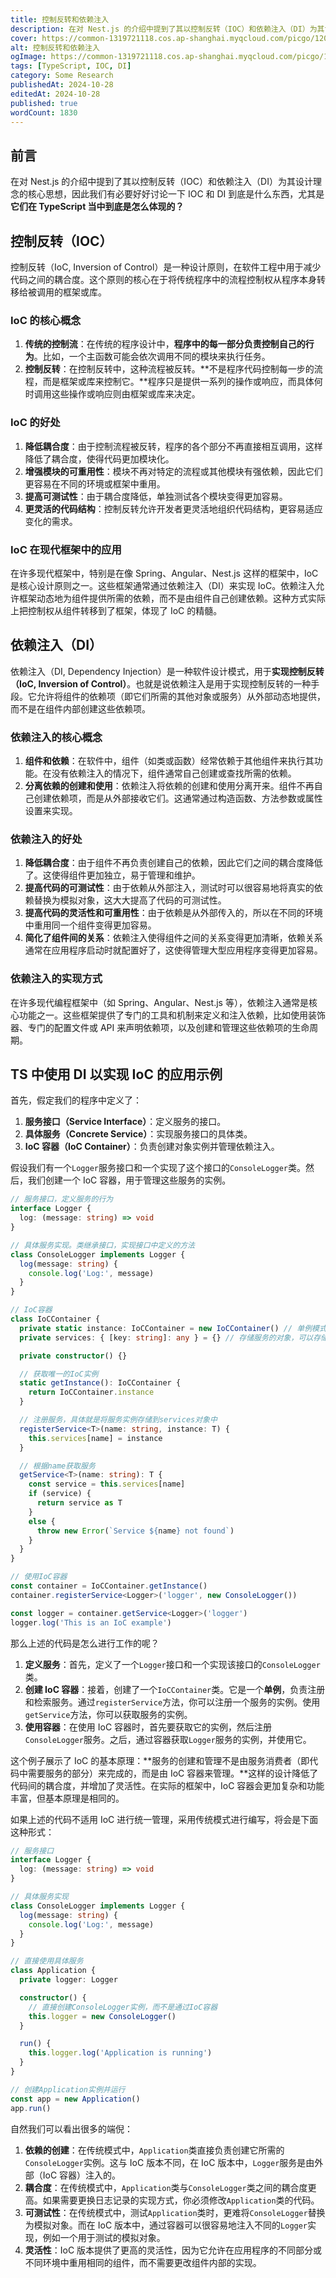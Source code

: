 ```yaml
---
title: 控制反转和依赖注入
description: 在对 Nest.js 的介绍中提到了其以控制反转（IOC）和依赖注入（DI）为其设计理念的核心思想，因此我们有必要好好讨论一下 IOC 和 DI 到底是什么东西，尤其是它们在 TypeScript 当中到底是怎么体现的？
cover: https://common-1319721118.cos.ap-shanghai.myqcloud.com/picgo/120005897.png
alt: 控制反转和依赖注入
ogImage: https://common-1319721118.cos.ap-shanghai.myqcloud.com/picgo/120005897.png
tags: [TypeScript, IOC, DI]
category: Some Research
publishedAt: 2024-10-28
editedAt: 2024-10-28
published: true
wordCount: 1830
---
```


## 前言

在对 Nest.js 的介绍中提到了其以控制反转（IOC）和依赖注入（DI）为其设计理念的核心思想，因此我们有必要好好讨论一下 IOC 和 DI 到底是什么东西，尤其是 **它们在 TypeScript 当中到底是怎么体现的？**

## 控制反转（IOC）

控制反转（IoC, Inversion of Control）是一种设计原则，在软件工程中用于减少代码之间的耦合度。这个原则的核心在于将传统程序中的流程控制权从程序本身转移给被调用的框架或库。

### IoC 的核心概念

1. **传统的控制流**：在传统的程序设计中，**程序中的每一部分负责控制自己的行为**。比如，一个主函数可能会依次调用不同的模块来执行任务。
2. **控制反转**：在控制反转中，这种流程被反转。**不是程序代码控制每一步的流程，而是框架或库来控制它。**程序只是提供一系列的操作或响应，而具体何时调用这些操作或响应则由框架或库来决定。

### IoC 的好处

1. **降低耦合度**：由于控制流程被反转，程序的各个部分不再直接相互调用，这样降低了耦合度，使得代码更加模块化。
2. **增强模块的可重用性**：模块不再对特定的流程或其他模块有强依赖，因此它们更容易在不同的环境或框架中重用。
3. **提高可测试性**：由于耦合度降低，单独测试各个模块变得更加容易。
4. **更灵活的代码结构**：控制反转允许开发者更灵活地组织代码结构，更容易适应变化的需求。

### IoC 在现代框架中的应用

在许多现代框架中，特别是在像 Spring、Angular、Nest.js 这样的框架中，IoC 是核心设计原则之一。这些框架通常通过依赖注入（DI）来实现 IoC。依赖注入允许框架动态地为组件提供所需的依赖，而不是由组件自己创建依赖。这种方式实际上把控制权从组件转移到了框架，体现了 IoC 的精髓。

## 依赖注入（DI）

依赖注入（DI, Dependency Injection）是一种软件设计模式，用于**实现控制反转（IoC, Inversion of Control）**。也就是说依赖注入是用于实现控制反转的一种手段。它允许将组件的依赖项（即它们所需的其他对象或服务）从外部动态地提供，而不是在组件内部创建这些依赖项。

### 依赖注入的核心概念

1. **组件和依赖**：在软件中，组件（如类或函数）经常依赖于其他组件来执行其功能。在没有依赖注入的情况下，组件通常自己创建或查找所需的依赖。
2. **分离依赖的创建和使用**：依赖注入将依赖的创建和使用分离开来。组件不再自己创建依赖项，而是从外部接收它们。这通常通过构造函数、方法参数或属性设置来实现。

### 依赖注入的好处

1. **降低耦合度**：由于组件不再负责创建自己的依赖，因此它们之间的耦合度降低了。这使得组件更加独立，易于管理和维护。
2. **提高代码的可测试性**：由于依赖从外部注入，测试时可以很容易地将真实的依赖替换为模拟对象，这大大提高了代码的可测试性。
3. **提高代码的灵活性和可重用性**：由于依赖是从外部传入的，所以在不同的环境中重用同一个组件变得更加容易。
4. **简化了组件间的关系**：依赖注入使得组件之间的关系变得更加清晰，依赖关系通常在应用程序启动时就配置好了，这使得管理大型应用程序变得更加容易。

### 依赖注入的实现方式

在许多现代编程框架中（如 Spring、Angular、Nest.js 等），依赖注入通常是核心功能之一。这些框架提供了专门的工具和机制来定义和注入依赖，比如使用装饰器、专门的配置文件或 API 来声明依赖项，以及创建和管理这些依赖项的生命周期。

## TS 中使用 DI 以实现 IoC 的应用示例

首先，假定我们的程序中定义了：

1. **服务接口（Service Interface）**：定义服务的接口。
2. **具体服务（Concrete Service）**：实现服务接口的具体类。
3. **IoC 容器（IoC Container）**：负责创建对象实例并管理依赖注入。

假设我们有一个`Logger`服务接口和一个实现了这个接口的`ConsoleLogger`类。然后，我们创建一个 IoC 容器，用于管理这些服务的实例。

```typescript
// 服务接口，定义服务的行为
interface Logger {
  log: (message: string) => void
}

// 具体服务实现。类继承接口，实现接口中定义的方法
class ConsoleLogger implements Logger {
  log(message: string) {
    console.log('Log:', message)
  }
}

// IoC容器
class IoCContainer {
  private static instance: IoCContainer = new IoCContainer() // 单例模式，保证全局只有一个IoC实例
  private services: { [key: string]: any } = {} // 存储服务的对象，可以存储多个服务

  private constructor() {}

  // 获取唯一的IoC实例
  static getInstance(): IoCContainer {
    return IoCContainer.instance
  }

  // 注册服务，具体就是将服务实例存储到services对象中
  registerService<T>(name: string, instance: T) {
    this.services[name] = instance
  }

  // 根据name获取服务
  getService<T>(name: string): T {
    const service = this.services[name]
    if (service) {
      return service as T
    }
    else {
      throw new Error(`Service ${name} not found`)
    }
  }
}

// 使用IoC容器
const container = IoCContainer.getInstance()
container.registerService<Logger>('logger', new ConsoleLogger())

const logger = container.getService<Logger>('logger')
logger.log('This is an IoC example')
```

那么上述的代码是怎么进行工作的呢？

1. **定义服务**：首先，定义了一个`Logger`接口和一个实现该接口的`ConsoleLogger`类。
2. **创建 IoC 容器**：接着，创建了一个`IoCContainer`类。它是一个**单例**，负责注册和检索服务。通过`registerService`方法，你可以注册一个服务的实例。使用`getService`方法，你可以获取服务的实例。
3. **使用容器**：在使用 IoC 容器时，首先要获取它的实例，然后注册`ConsoleLogger`服务。之后，通过容器获取`Logger`服务的实例，并使用它。

这个例子展示了 IoC 的基本原理：**服务的创建和管理不是由服务消费者（即代码中需要服务的部分）来完成的，而是由 IoC 容器来管理。**这样的设计降低了代码间的耦合度，并增加了灵活性。在实际的框架中，IoC 容器会更加复杂和功能丰富，但基本原理是相同的。

如果上述的代码不适用 IoC 进行统一管理，采用传统模式进行编写，将会是下面这种形式：

```typescript
// 服务接口
interface Logger {
  log: (message: string) => void
}

// 具体服务实现
class ConsoleLogger implements Logger {
  log(message: string) {
    console.log('Log:', message)
  }
}

// 直接使用具体服务
class Application {
  private logger: Logger

  constructor() {
    // 直接创建ConsoleLogger实例，而不是通过IoC容器
    this.logger = new ConsoleLogger()
  }

  run() {
    this.logger.log('Application is running')
  }
}

// 创建Application实例并运行
const app = new Application()
app.run()
```

自然我们可以看出很多的端倪：

1. **依赖的创建**：在传统模式中，`Application`类直接负责创建它所需的`ConsoleLogger`实例。这与 IoC 版本不同，在 IoC 版本中，`Logger`服务是由外部（IoC 容器）注入的。
2. **耦合度**：在传统模式中，`Application`类与`ConsoleLogger`类之间的耦合度更高。如果需要更换日志记录的实现方式，你必须修改`Application`类的代码。
3. **可测试性**：在传统模式中，测试`Application`类时，更难将`ConsoleLogger`替换为模拟对象。而在 IoC 版本中，通过容器可以很容易地注入不同的`Logger`实现，例如一个用于测试的模拟对象。
4. **灵活性**：IoC 版本提供了更高的灵活性，因为它允许在应用程序的不同部分或不同环境中重用相同的组件，而不需要更改组件内部的实现。
